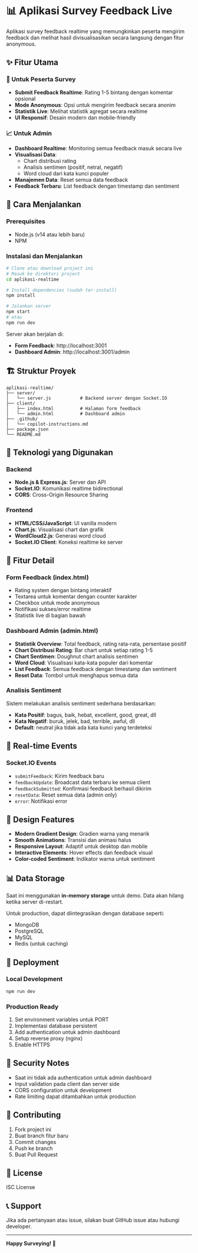 # 📊 Aplikasi Survey Feedback Live

Aplikasi survey feedback realtime yang memungkinkan peserta mengirim feedback dan melihat hasil divisualisasikan secara langsung dengan fitur anonymous.

## ✨ Fitur Utama

### 🎯 Untuk Peserta Survey

- **Submit Feedback Realtime**: Rating 1-5 bintang dengan komentar opsional
- **Mode Anonymous**: Opsi untuk mengirim feedback secara anonim
- **Statistik Live**: Melihat statistik agregat secara realtime
- **UI Responsif**: Desain modern dan mobile-friendly

### 📈 Untuk Admin

- **Dashboard Realtime**: Monitoring semua feedback masuk secara live
- **Visualisasi Data**:
  - Chart distribusi rating
  - Analisis sentimen (positif, netral, negatif)
  - Word cloud dari kata kunci populer
- **Manajemen Data**: Reset semua data feedback
- **Feedback Terbaru**: List feedback dengan timestamp dan sentiment

## 🚀 Cara Menjalankan

### Prerequisites

- Node.js (v14 atau lebih baru)
- NPM

### Instalasi dan Menjalankan

```bash
# Clone atau download project ini
# Masuk ke direktori project
cd aplikasi-realtime

# Install dependencies (sudah ter-install)
npm install

# Jalankan server
npm start
# atau
npm run dev
```

Server akan berjalan di:

- **Form Feedback**: http://localhost:3001
- **Dashboard Admin**: http://localhost:3001/admin

## 🏗️ Struktur Proyek

```
aplikasi-realtime/
├── server/
│   └── server.js           # Backend server dengan Socket.IO
├── client/
│   ├── index.html          # Halaman form feedback
│   └── admin.html          # Dashboard admin
├── .github/
│   └── copilot-instructions.md
├── package.json
└── README.md
```

## 🔧 Teknologi yang Digunakan

### Backend

- **Node.js & Express.js**: Server dan API
- **Socket.IO**: Komunikasi realtime bidirectional
- **CORS**: Cross-Origin Resource Sharing

### Frontend

- **HTML/CSS/JavaScript**: UI vanilla modern
- **Chart.js**: Visualisasi chart dan grafik
- **WordCloud2.js**: Generasi word cloud
- **Socket.IO Client**: Koneksi realtime ke server

## 📱 Fitur Detail

### Form Feedback (index.html)

- Rating system dengan bintang interaktif
- Textarea untuk komentar dengan counter karakter
- Checkbox untuk mode anonymous
- Notifikasi sukses/error realtime
- Statistik live di bagian bawah

### Dashboard Admin (admin.html)

- **Statistik Overview**: Total feedback, rating rata-rata, persentase positif
- **Chart Distribusi Rating**: Bar chart untuk setiap rating 1-5
- **Chart Sentimen**: Doughnut chart analisis sentimen
- **Word Cloud**: Visualisasi kata-kata populer dari komentar
- **List Feedback**: Semua feedback dengan timestamp dan sentiment
- **Reset Data**: Tombol untuk menghapus semua data

### Analisis Sentiment

Sistem melakukan analisis sentiment sederhana berdasarkan:

- **Kata Positif**: bagus, baik, hebat, excellent, good, great, dll
- **Kata Negatif**: buruk, jelek, bad, terrible, awful, dll
- **Default**: neutral jika tidak ada kata kunci yang terdeteksi

## 🔄 Real-time Events

### Socket.IO Events

- `submitFeedback`: Kirim feedback baru
- `feedbackUpdate`: Broadcast data terbaru ke semua client
- `feedbackSubmitted`: Konfirmasi feedback berhasil dikirim
- `resetData`: Reset semua data (admin only)
- `error`: Notifikasi error

## 🎨 Design Features

- **Modern Gradient Design**: Gradien warna yang menarik
- **Smooth Animations**: Transisi dan animasi halus
- **Responsive Layout**: Adaptif untuk desktop dan mobile
- **Interactive Elements**: Hover effects dan feedback visual
- **Color-coded Sentiment**: Indikator warna untuk sentiment

## 📊 Data Storage

Saat ini menggunakan **in-memory storage** untuk demo. Data akan hilang ketika server di-restart.

Untuk production, dapat diintegrasikan dengan database seperti:

- MongoDB
- PostgreSQL
- MySQL
- Redis (untuk caching)

## 🚀 Deployment

### Local Development

```bash
npm run dev
```

### Production Ready

1. Set environment variables untuk PORT
2. Implementasi database persistent
3. Add authentication untuk admin dashboard
4. Setup reverse proxy (nginx)
5. Enable HTTPS

## 🔐 Security Notes

- Saat ini tidak ada authentication untuk admin dashboard
- Input validation pada client dan server side
- CORS configuration untuk development
- Rate limiting dapat ditambahkan untuk production

## 🤝 Contributing

1. Fork project ini
2. Buat branch fitur baru
3. Commit changes
4. Push ke branch
5. Buat Pull Request

## 📄 License

ISC License

## 📞 Support

Jika ada pertanyaan atau issue, silakan buat GitHub issue atau hubungi developer.

---

**Happy Surveying! 🎉**
